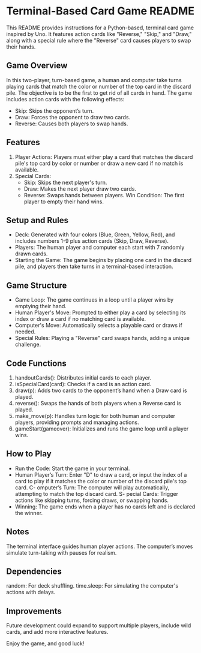 # Terminal-Based Card Game README
This README provides instructions for a Python-based, terminal card game inspired by Uno. It features action cards like "Reverse," "Skip," and "Draw," along with a special rule where the "Reverse" card causes players to swap their hands.

## Game Overview
In this two-player, turn-based game, a human and computer take turns playing cards that match the color or number of the top card in the discard pile. The objective is to be the first to get rid of all cards in hand. The game includes action cards with the following effects:

- Skip: Skips the opponent’s turn.
- Draw: Forces the opponent to draw two cards.
- Reverse: Causes both players to swap hands.
## Features
1. Player Actions: Players must either play a card that matches the discard pile's top card by color or number or draw a new card if no match is available.
2. Special Cards:
   - Skip: Skips the next player's turn.
   - Draw: Makes the next player draw two cards.
   - Reverse: Swaps hands between players.
Win Condition: The first player to empty their hand wins.
## Setup and Rules
- Deck: Generated with four colors (Blue, Green, Yellow, Red), and includes numbers 1-9 plus action cards (Skip, Draw, Reverse).
- Players: The human player and computer each start with 7 randomly drawn cards.
- Starting the Game: The game begins by placing one card in the discard pile, and players then take turns in a terminal-based interaction.
## Game Structure
- Game Loop: The game continues in a loop until a player wins by emptying their hand.
- Human Player's Move: Prompted to either play a card by selecting its index or draw a card if no matching card is available.
- Computer's Move: Automatically selects a playable card or draws if needed.
- Special Rules: Playing a "Reverse" card swaps hands, adding a unique challenge.
## Code Functions
1. handoutCards(): Distributes initial cards to each player.
2. isSpecialCard(card): Checks if a card is an action card.
3. draw(p): Adds two cards to the opponent’s hand when a Draw card is played.
4. reverse(): Swaps the hands of both players when a Reverse card is played.
5. make_move(p): Handles turn logic for both human and computer players, providing prompts and managing actions.
6. gameStart(gameover): Initializes and runs the game loop until a player wins.
## How to Play
- Run the Code: Start the game in your terminal.
- Human Player’s Turn: Enter "D" to draw a card, or input the index of a card to play if it matches the color or number of the discard pile's top card.
C- omputer’s Turn: The computer will play automatically, attempting to match the top discard card.
S- pecial Cards: Trigger actions like skipping turns, forcing draws, or swapping hands.
- Winning: The game ends when a player has no cards left and is declared the winner.
## Notes
The terminal interface guides human player actions.
The computer’s moves simulate turn-taking with pauses for realism.
## Dependencies
random: For deck shuffling.
time.sleep: For simulating the computer's actions with delays.
## Improvements
Future development could expand to support multiple players, include wild cards, and add more interactive features.

Enjoy the game, and good luck!
